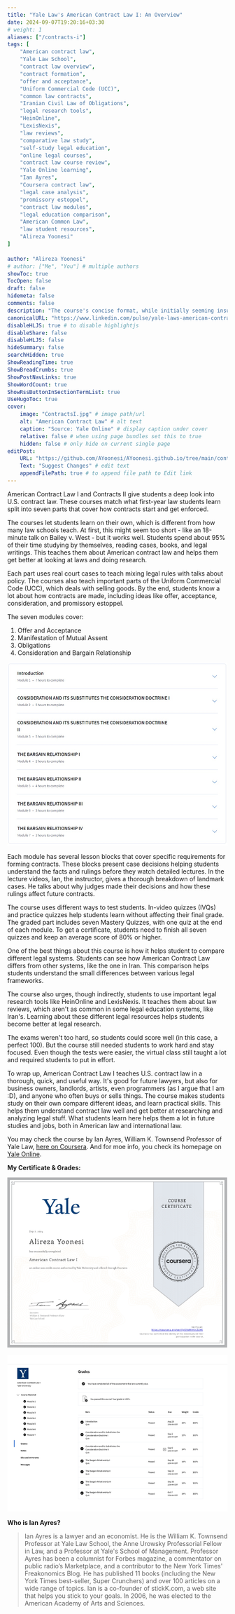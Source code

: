 ```yaml
---
title: "Yale Law's American Contract Law I: An Overview"
date: 2024-09-07T19:20:16+03:30
# weight: 1
aliases: ["/contracts-i"]
tags: [
    "American contract law",
    "Yale Law School",
    "contract law overview",
    "contract formation",
    "offer and acceptance",
    "Uniform Commercial Code (UCC)",
    "common law contracts",
    "Iranian Civil Law of Obligations",
    "legal research tools",
    "HeinOnline",
    "LexisNexis",
    "law reviews",
    "comparative law study",
    "self-study legal education",
    "online legal courses",
    "contract law course review",
    "Yale Online learning",
    "Ian Ayres",
    "Coursera contract law",
    "legal case analysis",
    "promissory estoppel",
    "contract law modules",
    "legal education comparison",
    "American Common Law",
    "law student resources",
    "Alireza Yoonesi"
]

author: "Alireza Yoonesi"
# author: ["Me", "You"] # multiple authors
showToc: true
TocOpen: false
draft: false
hidemeta: false
comments: false
description: "The course's concise format, while initially seeming insufficient, proved effective by emphasizing self-study. This approach taught me how to read and analyze American case law, a valuable skill for my future. It provided excellent comparative insights, allowing me to contrast Iranian Civil Law of Obligations with American Common Law of Contracts. The course familiarized me with essential resources like HeinOnline and LexisNexis, and introduced me to law reviews, which are less common in Iran. While the exams weren't overly challenging, allowing me to achieve a perfect score, I consistently put forth my best effort. This experience has greatly enhanced my legal education and research skills."
canonicalURL: "https://www.linkedin.com/pulse/yale-laws-american-contract-law-i-overview-alireza-yoonesi-xhbte"
disableHLJS: true # to disable highlightjs
disableShare: false
disableHLJS: false
hideSummary: false
searchHidden: true
ShowReadingTime: true
ShowBreadCrumbs: true
ShowPostNavLinks: true
ShowWordCount: true
ShowRssButtonInSectionTermList: true
UseHugoToc: true
cover:
    image: "ContractsI.jpg" # image path/url
    alt: "American Contract Law" # alt text
    caption: "Source: Yale Online" # display caption under cover
    relative: false # when using page bundles set this to true
    hidden: false # only hide on current single page
editPost:
    URL: "https://github.com/AYoonesi/AYoonesi.github.io/tree/main/content"
    Text: "Suggest Changes" # edit text
    appendFilePath: true # to append file path to Edit link
---
```


American Contract Law I and Contracts II give students a deep look into U.S. contract law. These courses match what first-year law students learn split into seven parts that cover how contracts start and get enforced.

The courses let students learn on their own, which is different from how many law schools teach. At first, this might seem too short - like an 18-minute talk on Bailey v. West - but it works well. Students spend about 95% of their time studying by themselves, reading cases, books, and legal writings. This teaches them about American contract law and helps them get better at looking at laws and doing research.

Each part uses real court cases to teach mixing legal rules with talks about policy. The courses also teach important parts of the Uniform Commercial Code (UCC), which deals with selling goods. By the end, students know a lot about how contracts are made, including ideas like offer, acceptance, consideration, and promissory estoppel.

The seven modules cover:
1.	Offer and Acceptance
2.	Manifestation of Mutual Assent
3.	Obligations
4.	Consideration and Bargain Relationship

![CourseModules.jpg](CourseModules.jpg)

Each module has several lesson blocks that cover specific requirements for forming contracts. These blocks present case decisions  helping students understand the facts and rulings before they watch detailed lectures. In the lecture videos, Ian, the instructor, gives a thorough breakdown of landmark cases. He talks about why judges made their decisions and how these rulings affect future contracts.

The course uses different ways to test students. In-video quizzes (IVQs) and practice quizzes help students learn without affecting their final grade. The graded part includes seven Mastery Quizzes, with one quiz at the end of each module. To get a certificate, students need to finish all seven quizzes and keep an average score of 80% or higher.

One of the best things about this course is how it helps student to compare different legal systems. Students can see how American Contract Law differs from other systems, like the one in Iran. This comparison helps students understand the small differences between various legal frameworks.

The course also urges, though indirectly, students to use important legal research tools like HeinOnline and LexisNexis. It teaches them about law reviews, which aren't as common in some legal education systems, like Iran's. Learning about these different legal resources helps students become better at legal research.

The exams weren't too hard, so students could score well (in this case, a perfect 100). But the course still needed students to work hard and stay focused. Even though the tests were easier, the virtual class still taught a lot and required students to put in effort.

To wrap up, American Contract Law I teaches U.S. contract law in a thorough, quick, and useful way. It's good for future lawyers, but also for business owners, landlords, artists, even programmers (as I argue that I am :D), and anyone who often buys or sells things. The course makes students study on their own compare different ideas, and learn practical skills. This helps them understand contract law well and get better at researching and analyzing legal stuff. What students learn here helps them a lot in future studies and jobs, both in American law and international law.


You may check the course by Ian Ayres, William K. Townsend Professor of Yale Law, [here on Coursera](https://www.coursera.org/learn/contracts-1/). And for moe info, you check its homepage on [Yale Online](https://online.yale.edu/courses/american-contract-law-i).

**My Certificate & Grades:**

[![](cert.webp)](cert.jpg)

[![](Coursera-Z5VM01IC32XK-Grades_page-0001.webp)](Coursera-Z5VM01IC32XK-Grades_page-0001.jpg)

**Who is Ian Ayres?**
> Ian Ayres is a lawyer and an economist. He is the William K. Townsend Professor at Yale Law School, the Anne Urowsky Professorial Fellow in Law, and a Professor at Yale's School of Management. Professor Ayres has been a columnist for Forbes magazine, a commentator on public radio’s Marketplace, and a contributor to the New York Times' Freakonomics Blog. He has published 11 books (including the New York Times best-seller, Super Crunchers) and over 100 articles on a wide range of topics. Ian is a co-founder of stickK.com, a web site that helps you stick to your goals. In 2006, he was elected to the American Academy of Arts and Sciences.